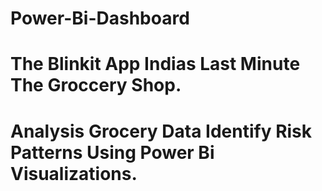 # Power-Bi-Dashboard

# The Blinkit App Indias Last Minute The Groccery Shop.

# Analysis Grocery Data Identify Risk Patterns Using Power Bi Visualizations.
